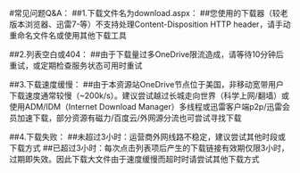 #常见问题Q&A：
##1.下载文件名为download.aspx：
##您使用的下载器（较老版本浏览器、迅雷7-等）不支持处理Content-Disposition HTTP header，请手动重命名文件名或使用其他下载工具

##2.列表空白或404：
##由于下载量过多OneDrive限流造成，请等待10分钟后重试，或定期检查服务状态可用时重试

##3.下载速度缓慢：
##由于本资源站OneDrive节点位于美国，非移动宽带用户下载速度通常较慢（~200k/s）。建议尝试越过长城走向世界（科学上网/翻墙）或使用ADM/IDM（Internet Download Manager）多线程或迅雷客户端p2p/迅雷会员加速下载，部分资源有磁力/百度云/外网源分流也可尝试寻找下载

##4.下载失败：
##未超过3小时：运营商外网线路不稳定，建议尝试其他时段或下载方式
##已超过3小时：每次点击列表项后产生的下载链接有效期仅限3小时，过期即失效。因此下载大文件由于速度缓慢而超时时请尝试其他下载方式
